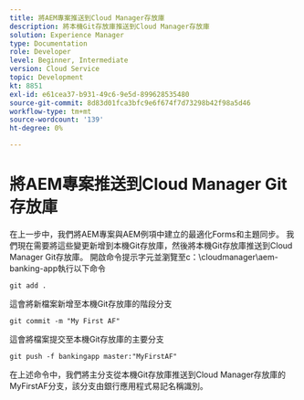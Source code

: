 ```yaml
---
title: 將AEM專案推送到Cloud Manager存放庫
description: 將本機Git存放庫推送到Cloud Manager存放庫
solution: Experience Manager
type: Documentation
role: Developer
level: Beginner, Intermediate
version: Cloud Service
topic: Development
kt: 8851
exl-id: e61cea37-b931-49c6-9e5d-899628535480
source-git-commit: 8d83d01fca3bfc9e6f674f7d73298b42f98a5d46
workflow-type: tm+mt
source-wordcount: '139'
ht-degree: 0%

---
```


# 將AEM專案推送到Cloud Manager Git存放庫

在上一步中，我們將AEM專案與AEM例項中建立的最適化Forms和主題同步。
我們現在需要將這些變更新增到本機Git存放庫，然後將本機Git存放庫推送到Cloud Manager Git存放庫。
開啟命令提示字元並瀏覽至c：\cloudmanager\aem-banking-app執行以下命令

```
git add .
```

這會將新檔案新增至本機Git存放庫的階段分支

```
git commit -m "My First AF"
```

這會將檔案提交至本機Git存放庫的主要分支

```
git push -f bankingapp master:"MyFirstAF"
```

在上述命令中，我們將主分支從本機Git存放庫推送到Cloud Manager存放庫的MyFirstAF分支，該分支由銀行應用程式易記名稱識別。
